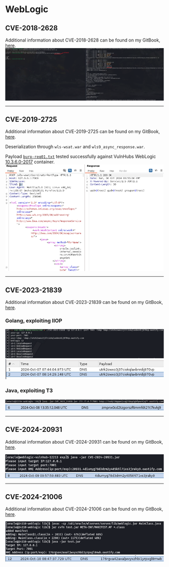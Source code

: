 # WebLogic
## CVE-2018-2628
Additional information about CVE-2018-2628 can be found on my GitBook, [here](https://0xpthree.gitbook.io/notes/exploits-pocs/oracle/weblogic-cve-2018-2628).
![cve-2018-2628](images/cve-2018-2628.png)

---

## CVE-2019-2725
Additional information about CVE-2019-2725 can be found on my GitBook, [here](https://0xpthree.gitbook.io/notes/exploits-pocs/oracle/weblogic-cve-2019-2729).

Deserialization through `wls-wsat.war` and `wls9_async_response.war`. 

Payload [`burp-req01.txt`](cve-2019-2725/burp-req01.txt) tested successfully against VulnHubs WebLogic [10.3.6.0-2017](https://hub.docker.com/layers/vulhub/weblogic/10.3.6.0-2017/images/sha256-275ec19477cfda389dc1c42158033e7e8c650dd4cba9f090ca0ba673902b73c9?context=explore) container.
![cve-2019-2725](images/cve-2019-2725.png)

---

## CVE-2023-21839
Additional information about CVE-2023-21839 can be found on my GitBook, [here](https://0xpthree.gitbook.io/notes/exploits-pocs/oracle/weblogic-cve-2023-21839).

### Golang, exploiting IIOP
![cve-2023-21839_go01](images/cve-2023-21839_go01.png)
![cve-2023-21839_go02](images/cve-2023-21839_go02.png)

### Java, exploiting T3
![cve-2023-21839_java01](images/cve-2023-21839_java01.png)
![cve-2023-21839_java02](images/cve-2023-21839_java02.png)

---

## CVE-2024-20931
Additional information about CVE-2024-20931 can be found on my GitBook, [here](https://0xpthree.gitbook.io/notes/exploits-pocs/oracle/weblogic-cve-2024-20931).

![cve-2024-20931_01](images/cve-2024-20931_01.png)
![cve-2024-20931_02](images/cve-2024-20931_02.png)

---

## CVE-2024-21006
Additional information about CVE-2024-21006 can be found on my GitBook, [here](https://0xpthree.gitbook.io/notes/exploits-pocs/oracle/weblogic-cve-2024-21006).

![cve-2024-21006_01](images/cve-2024-21006_01.png)
![cve-2024-21006_02](images/cve-2024-21006_02.png)
